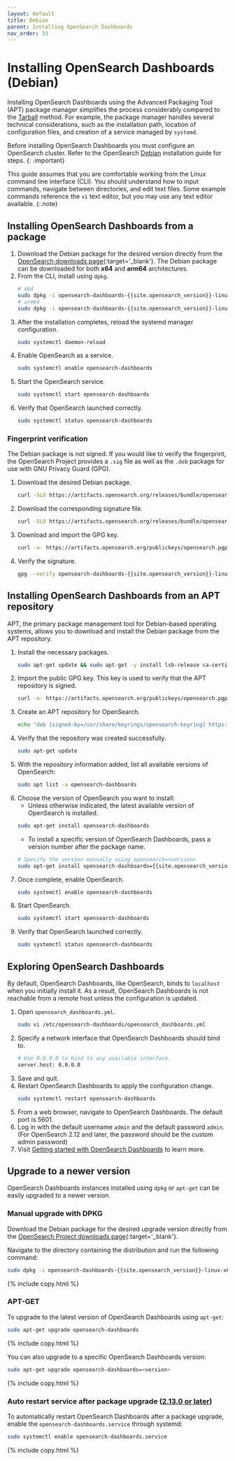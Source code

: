 ```yaml
---
layout: default
title: Debian
parent: Installing OpenSearch Dashboards
nav_order: 33
---
```


# Installing OpenSearch Dashboards (Debian)

Installing OpenSearch Dashboards using the Advanced Packaging Tool (APT) package manager simplifies the process considerably compared to the [Tarball]({{site.url}}{{site.baseurl}}/install-and-configure/install-dashboards/tar/) method. For example, the package manager handles several technical considerations, such as the installation path, location of configuration files, and creation of a service managed by `systemd`.

Before installing OpenSearch Dashboards you must configure an OpenSearch cluster. Refer to the OpenSearch [Debian]({{site.url}}{{site.baseurl}}/install-and-configure/install-opensearch/debian/) installation guide for steps.
{: .important}

This guide assumes that you are comfortable working from the Linux command line interface (CLI). You should understand how to input commands, navigate between directories, and edit text files. Some example commands reference the `vi` text editor, but you may use any text editor available.
{:.note}

## Installing OpenSearch Dashboards from a package

1. Download the Debian package for the desired version directly from the [OpenSearch downloads page](https://opensearch.org/downloads.html){:target='\_blank'}. The Debian package can be downloaded for both **x64** and **arm64** architectures.
1. From the CLI, install using `dpkg`.
   ```bash
   # x64
   sudo dpkg -i opensearch-dashboards-{{site.opensearch_version}}-linux-x64.deb
   # arm64
   sudo dpkg -i opensearch-dashboards-{{site.opensearch_version}}-linux-arm64.deb
   ```
1. After the installation completes, reload the systemd manager configuration.
    ```bash
    sudo systemctl daemon-reload
    ```
1. Enable OpenSearch as a service.
    ```bash
    sudo systemctl enable opensearch-dashboards
    ```
1. Start the OpenSearch service.
    ```bash
    sudo systemctl start opensearch-dashboards
    ```
1. Verify that OpenSearch launched correctly.
    ```bash
    sudo systemctl status opensearch-dashboards
    ```

### Fingerprint verification

The Debian package is not signed. If you would like to verify the fingerprint, the OpenSearch Project provides a `.sig` file as well as the `.deb` package for use with GNU Privacy Guard (GPG).

1. Download the desired Debian package.
   ```bash
   curl -SLO https://artifacts.opensearch.org/releases/bundle/opensearch-dashboards/{{site.opensearch_version}}/opensearch-dashboards-{{site.opensearch_version}}-linux-x64.deb
   ```
1. Download the corresponding signature file.
   ```bash
   curl -SLO https://artifacts.opensearch.org/releases/bundle/opensearch-dashboards/{{site.opensearch_version}}/opensearch-dashboards-{{site.opensearch_version}}-linux-x64.deb.sig
   ```
1. Download and import the GPG key.
   ```bash
   curl -o- https://artifacts.opensearch.org/publickeys/opensearch.pgp | gpg --import -
   ```
1. Verify the signature.
   ```bash
   gpg --verify opensearch-dashboards-{{site.opensearch_version}}-linux-x64.deb.sig opensearch-dashboards-{{site.opensearch_version}}-linux-x64.deb
   ```

## Installing OpenSearch Dashboards from an APT repository

APT, the primary package management tool for Debian–based operating systems, allows you to download and install the Debian package from the APT repository. 

1. Install the necessary packages.
   ```bash
   sudo apt-get update && sudo apt-get -y install lsb-release ca-certificates curl gnupg2
   ```
1. Import the public GPG key. This key is used to verify that the APT repository is signed.
    ```bash
    curl -o- https://artifacts.opensearch.org/publickeys/opensearch.pgp | sudo gpg --dearmor --batch --yes -o /usr/share/keyrings/opensearch-keyring
    ```
1. Create an APT repository for OpenSearch.
   ```bash
   echo "deb [signed-by=/usr/share/keyrings/opensearch-keyring] https://artifacts.opensearch.org/releases/bundle/opensearch-dashboards/2.x/apt stable main" | sudo tee /etc/apt/sources.list.d/opensearch-dashboards-2.x.list
   ```
1. Verify that the repository was created successfully.
    ```bash
    sudo apt-get update
    ```
1. With the repository information added, list all available versions of OpenSearch:
   ```bash
   sudo apt list -a opensearch-dashboards
   ```
1. Choose the version of OpenSearch you want to install: 
   - Unless otherwise indicated, the latest available version of OpenSearch is installed.
   ```bash
   sudo apt-get install opensearch-dashboards
   ```
   - To install a specific version of OpenSearch Dashboards, pass a version number after the package name.
   ```bash
   # Specify the version manually using opensearch=<version>
   sudo apt-get install opensearch-dashboards={{site.opensearch_version}}
   ```
1. Once complete, enable OpenSearch.
    ```bash
    sudo systemctl enable opensearch-dashboards
    ```
1. Start OpenSearch.
    ```bash
    sudo systemctl start opensearch-dashboards
    ```
1. Verify that OpenSearch launched correctly.
    ```bash
    sudo systemctl status opensearch-dashboards
    ```

## Exploring OpenSearch Dashboards

By default, OpenSearch Dashboards, like OpenSearch, binds to `localhost` when you initially install it. As a result, OpenSearch Dashboards is not reachable from a remote host unless the configuration is updated.

1. Open `opensearch_dashboards.yml`.
    ```bash
    sudo vi /etc/opensearch-dashboards/opensearch_dashboards.yml
    ```
1. Specify a network interface that OpenSearch Dashboards should bind to.
    ```bash
    # Use 0.0.0.0 to bind to any available interface.
    server.host: 0.0.0.0
    ```
1. Save and quit.
1. Restart OpenSearch Dashboards to apply the configuration change.
    ```bash
    sudo systemctl restart opensearch-dashboards
    ```
1. From a web browser, navigate to OpenSearch Dashboards. The default port is 5601.
1. Log in with the default username `admin` and the default password `admin`. (For OpenSearch 2.12 and later, the password should be the custom admin password)
1. Visit [Getting started with OpenSearch Dashboards]({{site.url}}{{site.baseurl}}/dashboards/index/) to learn more.


## Upgrade to a newer version

OpenSearch Dashboards instances installed using `dpkg` or `apt-get` can be easily upgraded to a newer version.

### Manual upgrade with DPKG

Download the Debian package for the desired upgrade version directly from the [OpenSearch Project downloads page](https://opensearch.org/downloads.html){:target='\_blank'}.

Navigate to the directory containing the distribution and run the following command:

```bash
sudo dpkg -i opensearch-dashboards-{{site.opensearch_version}}-linux-x64.deb
```
{% include copy.html %}

### APT-GET

To upgrade to the latest version of OpenSearch Dashboards using `apt-get`:
```bash
sudo apt-get upgrade opensearch-dashboards
```
{% include copy.html %}

You can also upgrade to a specific OpenSearch Dashboards version:
```bash
sudo apt-get upgrade opensearch-dashboards=<version>
```
{% include copy.html %}

### Auto restart service after package upgrade ([2.13.0 or later](https://github.com/opensearch-project/opensearch-build/pull/4530))

To automatically restart OpenSearch Dashboards after a package upgrade, enable the `opensearch-dashboards.service` through systemd:
```bash
sudo systemctl enable opensearch-dashboards.service
```
{% include copy.html %}
